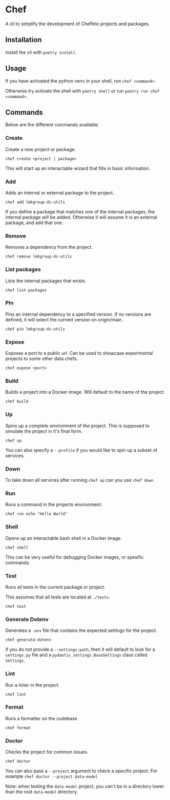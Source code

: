 # Chef

A cli to simplify the development of Cheffelo projects and packages.

## Installation

Install the cli with `poetry install`.


## Usage

If you have activated the python venv in your shell, run `chef <command>`.

Otherwise try activate the shell with `poetry shell` or run `poetry run chef <command>`.

## Commands

Below are the different commands available.

### Create
Create a new project or package.

`chef create <project | package>`

This will start up an interactable wizard that fills in basic information.

### Add
Adds an internal or external package to the project.

`chef add lmkgroup-ds-utils`

If you define a package that matches one of the internal packages, the internal package will be added.
Otherwise it will assume it is an external package, and add that one.

### Remove
Removes a dependency from the project.

`chef remove lmkgroup-ds-utils`

### List packages
Lists the internal packages that exists.

`chef list-packages`

### Pin
Pins an internal dependency to a specified version.
If no versions are defined, it will select the current version on origin/main.

`chef pin lmkgroup-ds-utils`

### Expose
Exposes a port to a public url.
Can be used to showcase experimental projects to some other data chefs.

`chef expose <port>`

### Build
Builds a project into a Docker image. Will default to the name of the project.

`chef build`


### Up
Spins up a complete environment of the project.
This is supposed to simulate the project in it's final form.

`chef up`

You can also specify a `--profile` if you would like to spin up a subset of services.

### Down
To take down all services after running `chef up` can you use `chef down`

### Run
Runs a command in the projects environment.

`chef run echo "Hello World"`

### Shell
Opens up an interactable bash shell in a Docker image.

`chef shell`

This can be very useful for debugging Docker images, or spesific commands.

### Test
Runs all tests in the current package or project.

This assumes that all tests are located at `./tests`.

`chef test`

### Generate Dotenv
Generates a `.env` file that contains the expected settings for the project.

`chef generate-dotenv`

If you do not provide a `--settings-path`, then it will default to look for a `settings.py` file and a `pydantic_settings.BaseSettings` class called `Settings`.

### Lint
Run a linter in the project.

`chef lint`

### Format
Runs a formatter on the codebase

`chef format`

### Doctor
Checks the project for common issues.

`chef doctor`

You can also pass a `--project` argument to check a specific project. For example `chef doctor --project data-model`

Note: when testing the `data-model` project, you can't be in a directory lower than the root `data-model` directory.

